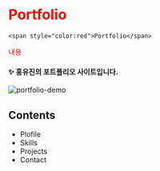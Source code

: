 # <span style="color:red">Portfolio</span>
```
<span style="color:red">Portfolio</span>
```
<span style="color:red">내용</span>
#### ✨ 홍유진의 포트폴리오 사이트입니다.

![portfolio-demo](https://user-images.githubusercontent.com/74370531/109523288-87907e00-7af2-11eb-8063-eff9f16fb77b.jpg)


## Contents

* Plofile 
* Skills
* Projects
* Contact
